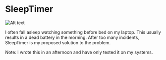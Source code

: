 ﻿# SleepTimer

![Alt text](/Docs/Screenshot.jpg?raw=true)

I often fall asleep watching something before bed on my laptop.
This usually results in a dead battery in the morning.
After too many incidents, SleepTimer is my proposed solution to the problem.

Note: I wrote this in an afternoon and have only tested it on my systems.